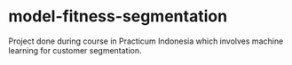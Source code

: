 # model-fitness-segmentation
Project done during course in Practicum Indonesia which involves machine learning for customer segmentation.
